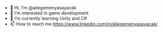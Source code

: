 - 👋 Hi, I’m @aliegemenyasayacak
- 👀 I’m interested in game development
- 🌱 I’m currently learning Unity and C#
- 📫 How to reach me https://www.linkedin.com/in/aliegemenyasayacak/
